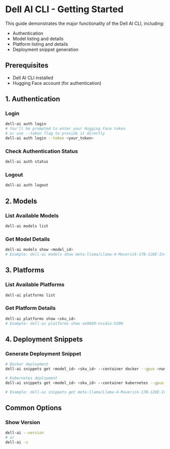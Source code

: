 # Dell AI CLI - Getting Started

This guide demonstrates the major functionality of the Dell AI CLI, including:
- Authentication
- Model listing and details
- Platform listing and details
- Deployment snippet generation

## Prerequisites

- Dell AI CLI installed
- Hugging Face account (for authentication)

## 1. Authentication

### Login
```bash
dell-ai auth login
# You'll be prompted to enter your Hugging Face token
# or use --token flag to provide it directly
dell-ai auth login --token <your_token>
```

### Check Authentication Status
```bash
dell-ai auth status
```

### Logout
```bash
dell-ai auth logout
```

## 2. Models

### List Available Models
```bash
dell-ai models list
```

### Get Model Details
```bash
dell-ai models show <model_id>
# Example: dell-ai models show meta-llama/Llama-4-Maverick-17B-128E-Instruct
```

## 3. Platforms

### List Available Platforms
```bash
dell-ai platforms list
```

### Get Platform Details
```bash
dell-ai platforms show <sku_id>
# Example: dell-ai platforms show xe9680-nvidia-h200
```

## 4. Deployment Snippets

### Generate Deployment Snippet
```bash
# Docker deployment
dell-ai snippets get <model_id> <sku_id> --container docker --gpus <num_gpus> --replicas <num_replicas>

# Kubernetes deployment
dell-ai snippets get <model_id> <sku_id> --container kubernetes --gpus <num_gpus> --replicas <num_replicas>

# Example: dell-ai snippets get meta-llama/Llama-4-Maverick-17B-128E-Instruct xe9680-nvidia-h200 -c docker -g 8 -r 1
```

## Common Options

### Show Version
```bash
dell-ai --version
# or
dell-ai -v
```